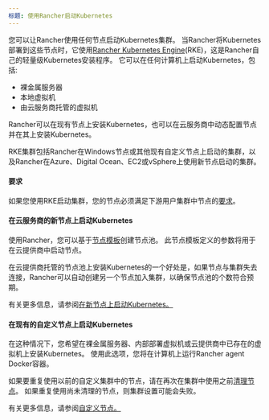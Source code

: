 ```yaml
---
标题: 使用Rancher启动Kubernetes
---
```


您可以让Rancher使用任何节点启动Kubernetes集群。 当Rancher将Kubernetes部署到这些节点时，它使用[Rancher Kubernetes Engine]({{<baseurl>}}/rke/latest/en/)(RKE)，这是Rancher自己的轻量级Kubernetes安装程序。 它可以在任何计算机上启动Kubernetes，包括:

- 裸金属服务器
- 本地虚拟机
- 由云服务商托管的虚拟机

Rancher可以在现有节点上安装Kubernetes，也可以在云服务商中动态配置节点并在其上安装Kubernetes。

RKE集群包括Rancher在Windows节点或其他现有自定义节点上启动的集群，以及Rancher在Azure、Digital Ocean、EC2或vSphere上使用新节点启动的集群。

#### 要求

如果您使用RKE启动集群，您的节点必须满足下游用户集群中节点的[要求](/docs/cluster-provisioning/node-requirements)。

#### 在云服务商的新节点上启动Kubernetes

使用Rancher，您可以基于[节点模板](/docs/cluster-provisioning/rke-clusters/node-pools/#node-templates)创建节点池。 此节点模板定义的参数将用于在云提供商中启动节点。

在云提供商托管的节点池上安装Kubernetes的一个好处是，如果节点与集群失去连接，Rancher可以自动创建另一个节点加入集群，以确保节点池的个数符合预期。

有关更多信息，请参阅[在新节点上启动Kubernetes。](/docs/cluster-provisioning/rke-clusters/node-pools/)

#### 在现有的自定义节点上启动Kubernetes

在这种情况下，您希望在裸金属服务器、内部部署虚拟机或云提供商中已存在的虚拟机上安装Kubernetes。 使用此选项，您将在计算机上运行Rancher agent Docker容器。

如果要重复使用以前的自定义集群中的节点，请在再次在集群中使用之前[清理节点](/docs/admin-settings/removing-rancher/rancher-cluster-nodes/)。 如果重复使用尚未清理的节点，则集群设置可能会失败。

有关更多信息，请参阅[自定义节点。](/docs/cluster-provisioning/rke-clusters/custom-nodes/)
